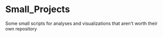 # Small_Projects
Some small scripts for analyses and visualizations that aren't worth their own repository 
